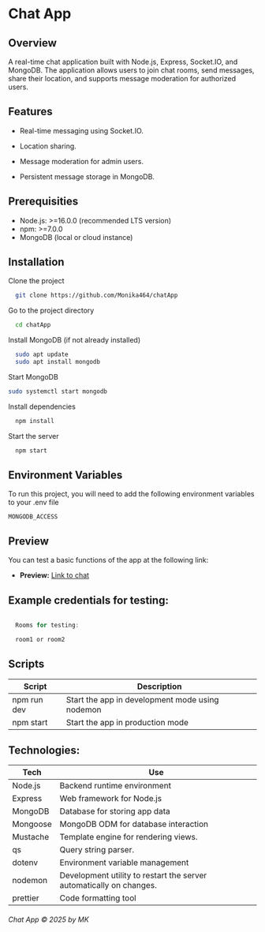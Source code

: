# Chat App

## Overview

A real-time chat application built with Node.js, Express, Socket.IO, and MongoDB. The application allows users to join chat rooms, send messages, share their location, and supports message moderation for authorized users.

## Features

- Real-time messaging using Socket.IO.

- Location sharing.

- Message moderation for admin users.

- Persistent message storage in MongoDB.

## Prerequisities

- Node.js: >=16.0.0 (recommended LTS version)
- npm: >=7.0.0
- MongoDB (local or cloud instance)

## Installation

Clone the project

```bash
  git clone https://github.com/Monika464/chatApp
```

Go to the project directory

```bash
  cd chatApp
```

Install MongoDB (if not already installed)

```bash
  sudo apt update
  sudo apt install mongodb
```

Start MongoDB

```bash
sudo systemctl start mongodb
```

Install dependencies

```bash
  npm install
```

Start the server

```bash
  npm start
```

## Environment Variables

To run this project, you will need to add the following environment variables to your .env file

`MONGODB_ACCESS`

## Preview

You can test a basic functions of the app at the following link:

- **Preview:** [Link to chat](https://chatapp-tlzr.onrender.com)

## Example credentials for testing:

```javascript

  Rooms for testing:

  room1 or room2

```

## Scripts

| Script      | Description                                     |
| ----------- | ----------------------------------------------- |
| npm run dev | Start the app in development mode using nodemon |
| npm start   | Start the app in production mode                |

## Technologies:

| Tech     | Use                                                                 |
| -------- | ------------------------------------------------------------------- |
| Node.js  | Backend runtime environment                                         |
| Express  | Web framework for Node.js                                           |
| MongoDB  | Database for storing app data                                       |
| Mongoose | MongoDB ODM for database interaction                                |
| Mustache | Template engine for rendering views.                                |
| qs       | Query string parser.                                                |
| dotenv   | Environment variable management                                     |
| nodemon  | Development utility to restart the server automatically on changes. |
| prettier | Code formatting tool                                                |

###### Chat App © 2025 by MK

